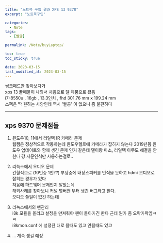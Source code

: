 ```yaml
---
title: "노트북 구입 결과 XPS 13 9370"
excerpt: "노트북구입"

categories:
  - Note
tags:
  - [뻘글]

permalink: /Note/buyLaptop/

toc: true
toc_sticky: true

date: 2023-03-15
last_modified_at: 2023-03-15
---
```


씽크패드만 찾아보다가   
xps 13 꿀매물이 나와서 처음으로 델 제품으로 왔음    
i7-8550u , 16gb , 13.3인치 , fhd 
301.76 mm x 199.24 mm   
스펙은 딱 원하는 사양인데 역시 '빨콩' 이 없으니 좀 불편하다    

   
---   
## xps 9370 문제점들   
1. 윈도우10, 11에서 리얼텍 IR 카메라 문제   
웹캠은 정상적으로 작동하는데 윈도우헬로에 카메라가 잡히지 않는다 2019년쯤 윈도우 업데이트와 함께 생긴 문제 인거 같은데 델이랑 마소, 리얼텍 아무도 해결을 안한다 걍 지문인식만 사용하는걸로..

2. 리눅스에서 오디오 문제   
   간혈적으로 (10번중 1번??) 부팅중에 내장스피커를 인식을 못하고 hdmi 오디오로 잡히는 경우가 있다   
   처음에 하드웨어 문제인지 알았는데   
   해외사례를 찾아보니 커널 몇버전 부터 생긴 버그라고 한다.   
   오디오 쓸일이 없긴 하는데 

3. 리눅스에서의 팬관리   
   i8k 모듈을 올리고 설정을 만져줘야 팬이 돌아가긴 한다
   근데 뭔가 좀 오락가락임ㅋㅋ   
   i8kmon.conf 에 설정된 대로 될때도 있고 안될때도 있고

4. ... 계속 생길 예정